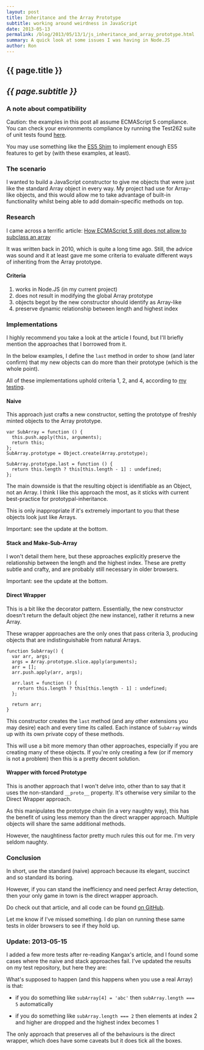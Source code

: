 ```yaml
---
layout: post
title: Inheritance and the Array Prototype
subtitle: working around weirdness in JavaScript
date: 2013-05-13
permalink: /blog/2013/05/13/1/js_inheritance_and_array_prototype.html
summary: A quick look at some issues I was having in Node.JS
author: Ron
---
```


## {{ page.title }}

## _{{ page.subtitle }}_

### A note about compatibility

Caution: the examples in this post all assume ECMAScript 5 compliance. You can
check your environments compliance by running the Test262 suite of unit tests
found [here](http://test262.ecmascript.org/).

You may use something like the [ES5 Shim](https://github.com/kriskowal/es5-shim)
to implement enough ES5 features to get by (with these examples, at least).

### The scenario

I wanted to build a JavaScript constructor to give me objects that were just
like the standard Array object in every way. My project had use for Array-like
objects, and this would allow me to take advantage of built-in functionality
whilst being able to add domain-specific methods on top.

### Research

I came across a terrific article:
[How ECMAScript 5 still does not allow to subclass an array](http://perfectionkills.com/how-ecmascript-5-still-does-not-allow-to-subclass-an-array/)

It was written back in 2010, which is quite a long time ago. Still, the advice
was sound and it at least gave me some criteria to evaluate different ways of
inheriting from the Array prototype.

#### Criteria

1. works in Node.JS (in my current project)
2. does not result in modifying the global Array prototype
3. objects begot by the new constructor should identify as Array-like
4. preserve dynamic relationship between length and highest index

### Implementations

I highly recommend you take a look at the article I found, but I'll briefly
mention the approaches that I borrowed from it.

In the below examples, I define the `last` method in order to show (and later
confirm) that my new objects can do more than their prototype (which is the
whole point).

All of these implementations uphold criteria 1, 2, and 4, according to
[my testing](https://github.com/jokeyrhyme/js-sub-array-tests).

#### Naive

This approach just crafts a new constructor, setting the prototype of freshly
minted objects to the Array prototype.

    var SubArray = function () {
      this.push.apply(this, arguments);
      return this;
    };
    SubArray.prototype = Object.create(Array.prototype);

    SubArray.prototype.last = function () {
      return this.length ? this[this.length - 1] : undefined;
    };


The main downside is that the resulting object is identifiable as an Object,
not an Array. I think I like this approach the most, as it sticks with current
best-practice for prototypal-inheritance.

This is only inappropriate if it's extremely important to you that these objects
look just like Arrays.

Important: see the update at the bottom.

#### Stack and Make-Sub-Array

I won't detail them here, but these approaches explicitly preserve the
relationship between the length and the highest index. These are pretty subtle
and crafty, and are probably still necessary in older browsers.

Important: see the update at the bottom.

#### Direct Wrapper

This is a bit like the decorator pattern. Essentially, the new constructor
doesn't return the default object (the new instance), rather it returns a new
Array.

These wrapper approaches are the only ones that pass criteria 3, producing
objects that are indistinguishable from natural Arrays.

    function SubArray() {
      var arr, args;
      args = Array.prototype.slice.apply(arguments);
      arr = [];
      arr.push.apply(arr, args);

      arr.last = function () {
        return this.length ? this[this.length - 1] : undefined;
      };

      return arr;
    }


This constructor creates the `last` method (and any other extensions you may
desire) each and every time its called. Each instance of `SubArray` winds up
with its own private copy of these methods.

This will use a bit more memory than other approaches, especially if you are
creating many of these objects. If you're only creating a few (or if memory is
not a problem) then this is a pretty decent solution.

#### Wrapper with forced Prototype

This is another approach that I won't delve into, other than to say that it
uses the non-standard `__proto__` property. It's otherwise very similar to the
Direct Wrapper approach.

As this manipulates the prototype chain (in a very naughty way), this has the
benefit of using less memory than the direct wrapper approach. Multiple objects
will share the same additional methods.

However, the naughtiness factor pretty much rules this out for me. I'm very
seldom naughty.

### Conclusion

In short, use the standard (naive) approach because its elegant, succinct and
so standard its boring.

However, if you can stand the inefficiency and need perfect Array detection,
then your only game in town is the direct wrapper approach.

Do check out that article, and all code can be found [on GitHub](https://github.com/jokeyrhyme/js-sub-array-tests).

Let me know if I've missed something. I do plan on running these same tests in
older browsers to see if they hold up.

### Update: 2013-05-15

I added a few more tests after re-reading Kangax's article, and I found some
cases where the naive and stack approaches fail. I've updated the results on my
test repository, but here they are:

What's supposed to happen (and this happens when you use a real Array) is that:

- if you do something like `subArray[4] = 'abc'` then `subArray.length === 5`
automatically

- if you do something like `subArray.length === 2` then elements at index 2 and
 higher are dropped and the highest index becomes 1

The only approach that preserves all of the behaviours is the direct wrapper,
which does have some caveats but it does tick all the boxes.

